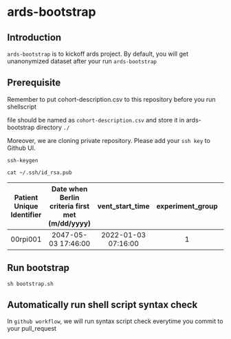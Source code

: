 # ards-bootstrap

## Introduction
`ards-bootstrap` is to kickoff ards project. By default, you will get unanonymized dataset after your run `ards-bootstrap`

## Prerequisite
Remember to put cohort-description.csv to this repository before you run shellscript

file should be named as `cohort-description.csv` and store it in ards-bootstrap directory `./`

Moreover, we are cloning private repository. Please add your `ssh key` to Github UI. 

`ssh-keygen`

`cat ~/.ssh/id_rsa.pub`


| Patient Unique Identifier | Date when Berlin criteria first met (m/dd/yyyy) | vent_start_time  | experiment_group | Pathophysiology | Potential Enrollment  
| :---:| :---: | :---: | :---: | :---: | :---: 
|00rpi001|2047-05-03 17:46:00 |2022-01-03 07:16:00 | 1 | ARDS | Y                             



## Run bootstrap
`sh bootstrap.sh` 

## Automatically run shell script syntax check

In `github workflow`, we will run syntax script check everytime you commit to your pull_request

